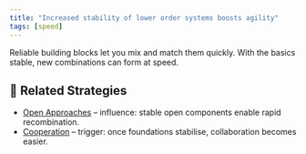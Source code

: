 ```yaml
---
title: "Increased stability of lower order systems boosts agility"
tags: [speed]
---
```



Reliable building blocks let you mix and match them quickly. With the basics stable, new combinations can form at speed.

## 🔀 Related Strategies

- [Open Approaches](/strategies/accelerators/open-approaches) – influence: stable open components enable rapid recombination.
- [Cooperation](/strategies/accelerators/cooperation) – trigger: once foundations stabilise, collaboration becomes easier.
